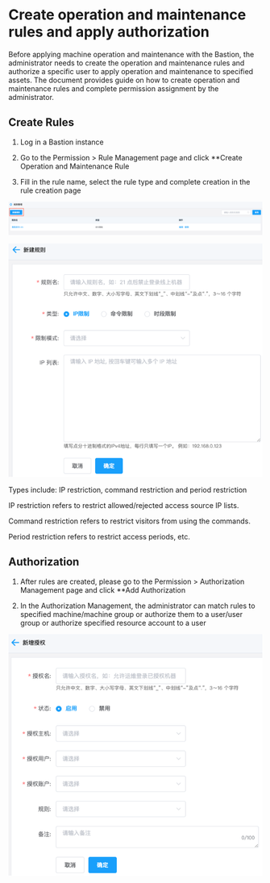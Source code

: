 # Create operation and maintenance rules and apply authorization

Before applying machine operation and maintenance with the Bastion, the administrator needs to create the operation and maintenance rules and authorize a specific user to apply operation and maintenance to specified assets. The document provides guide on how to create operation and maintenance rules and complete permission assignment by the administrator.


## Create Rules

1. Log in a Bastion instance

2. Go to the Permission > Rule Management page and click **Create Operation and Maintenance Rule

3. Fill in the rule name, select the rule type and complete creation in the rule creation page

![](/image/Bastion/rule1.png) 

![](/image/Bastion/rule2.png) 

Types include: IP restriction, command restriction and period restriction

IP restriction refers to restrict allowed/rejected access source IP lists.

Command restriction refers to restrict visitors from using the commands.

Period restriction refers to restrict access periods, etc.


## Authorization

1. After rules are created, please go to the Permission > Authorization Management page and click **Add Authorization

2. In the Authorization Management, the administrator can match rules to specified machine/machine group or authorize them to a user/user group or authorize specified resource account to a user

![](/image/Bastion/rule3.png) 
